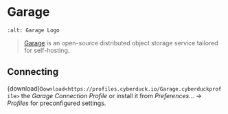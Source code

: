 Garage
====

```{image} _images/garage.png
:alt: Garage Logo
```

> [Garage](https://garagehq.deuxfleurs.fr/) is an open-source distributed object storage service tailored for self-hosting.

## Connecting

{download}`Download<https://profiles.cyberduck.io/Garage.cyberduckprofile>` the *Garage Connection Profile* or install it from *Preferences… → Profiles* for preconfigured settings.
